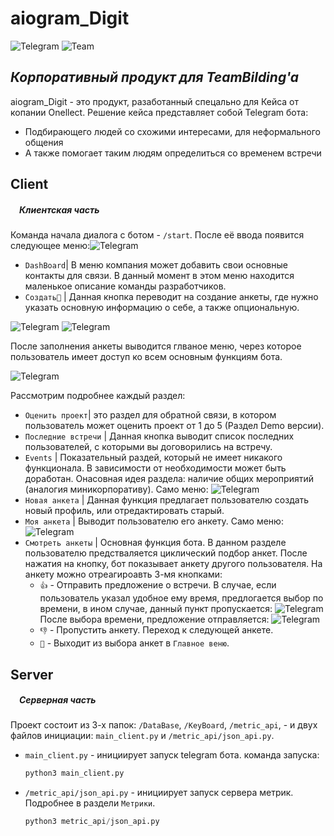 # aiogram_Digit 
![Telegram](https://cdn-icons-png.flaticon.com/128/2504/2504941.png)      ![Team](https://cdn-icons-png.flaticon.com/128/9016/9016297.png)
## _Корпоративный продукт для TeamBilding'a_

aiogram_Digit - это продукт, разаботанный спецально для Кейса от копании Onellect. Решение кейса представляет собой Telegram бота:
- Подбирающего людей со схожими интересами, для неформального общения 
- А также помогает таким людям определиться со временем встречи

## Client
##### &emsp;Клиентская часть
Команда начала диалога с ботом - `/start`. После её ввода появится следующее меню:![Telegram](https://sun1-56.userapi.com/impg/CgrI1CsGopKEuivwOssCVl4j0msxQKwn3hRj5Q/epZoxlnjSNo.jpg?size=846x490&quality=96&sign=3d51990b97e57672c6d926b454b05212&type=album)

- `DashBoard`| В меню компания может добавить свои основные контакты для связи. В данный момент в этом меню находится маленькое описание команды разработчиков.
- `Создать🚀` | Данная кнопка переводит на создание анкеты, где нужно указать основную информацию о себе, а также опциональную.

![Telegram](https://sun9-85.userapi.com/impg/IfYuV8cmTFbhj242DfCLdFJRDAtwa9IKZvmvJw/OGXk9QOmm6c.jpg?size=852x615&quality=96&sign=7662c2c4b56145517bb934ab4cf43c84&type=album!)
![Telegram](https://sun9-78.userapi.com/impg/2aR24QVwFjfO4CZ2cZhUXHosOg43NQ2F1iwDig/i-mb9cg24io.jpg?size=854x234&quality=96&sign=ddac3dff5aac9dd9003de6e1972c3e4e&type=album)

После заполнения анкеты выводится глваное меню, через которое пользователь имеет доступ ко всем основным функциям бота.

![Telegram](https://sun9-14.userapi.com/impg/YWv_iO4u_2Urf4FYPEZgdCrThDYS8ZBVQzIxYQ/HEQSDw1-tRs.jpg?size=458x198&quality=96&sign=c5c6d653b9fc35bbc566b71f6db0db5c&type=album)

Рассмотрим подробнее каждый раздел:
- `Оценить проект`| это раздел для обратной связи, в котором пользователь может оценить проект от 1 до 5 (Раздел Demo версии).
- `Последние встречи` | Данная кнопка выводит список последних пользователей, с которыми вы договорились на встречу.
- `Events` | Показательный раздей, который не имеет никакого функционала. В зависимости от необходимости может быть доработан. Онасовная идея раздела: наличие общих мероприятий (аналогия миникорпоративу). Само меню:
![Telegram](https://sun9-77.userapi.com/impg/rhDQcF19e49mxVqiKOKv_Kyoy2y9kMjMvibaNQ/Sq38l-4T8JY.jpg?size=454x196&quality=96&sign=91f0940cd216b7649f6317e70eca1d1e&type=album)
- `Новая анкета` | Данная функция предлагает пользователю создать новый профиль, или отредактировать старый.
- `Моя анкета` | Выводит пользователю его анкету. Само меню:
![Telegram](https://sun9-76.userapi.com/impg/Mc3MTegPBCefzHi0wHTv_y7Mb56QPcFmHjKC-A/pQlGFEZ6SOg.jpg?size=426x563&quality=96&sign=471be9202794b1b1544688f3fb51d488&type=album)
- `Смотреть анкеты` | Основная функция бота. В данном разделе пользователю предстваляется циклический подбор анкет. После нажатия на кнопку, бот показывает анкету другого пользователя. На анкету можно отреагироавть 3-мя кнопками:
    - `👍` - Отправить предложение о встречи. В случае, если пользователь указал удобное ему время, предлогается выбор по времени, в ином случае, данный пункт пропускается:
    ![Telegram](https://sun9-14.userapi.com/impg/D3h4xspkJxH2I_xhvyzk7TIBoXLSCDMq4wjeeg/lpzPlHcLYGM.jpg?size=852x372&quality=96&sign=c5a22f6d765531dde828e864cab0b4b4&type=album)
    После выбора времени, предложение отправляется:
    ![Telegram](https://sun9-45.userapi.com/impg/Y_IMYYDx3gaL-rZOlXYsagzFE8s9tYSDEsH4qA/_3TVBYbzP9Y.jpg?size=441x56&quality=96&sign=cf1618183b165bf8b62f689e7e8dba9f&type=album)
    - `👎` - Пропустить анкету. Переход к следующей анкете.
    - `🛑` - Выходит из выбора анкет в `Главное веню`.

## Server
##### &emsp;Серверная часть
Проект состоит из 3-х папок: `/DataBase`, `/KeyBoard`, `/metric_api`, - и двух файлов инициации: `main_client.py` и `/metric_api/json_api.py`. 
- `main_client.py` - инициирует запуск telegram бота. команда запуска:
    ```python
    python3 main_client.py
    ```
- `/metric_api/json_api.py` - инициирует запуск сервера метрик. Подробнее в раздели `Метрики`.
    ```python
    python3 metric_api/json_api.py
    ```
